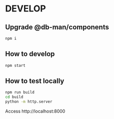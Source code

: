# DEVELOP

## Upgrade @db-man/components

```bash
npm i
```

## How to develop

```bash
npm start
```

## How to test locally

```bash
npm run build
cd build
python -m http.server
```

Access http://localhost:8000
